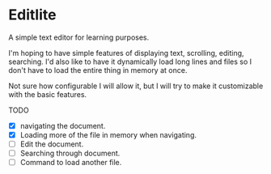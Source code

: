 # Editlite

A simple text editor for learning purposes.

I'm hoping to have simple features of displaying text, scrolling, editing, searching.
I'd also like to have it dynamically load long lines and files so I don't have to load the entire thing in memory at once.

Not sure how configurable I will allow it, but I will try to make it customizable with the basic features.

TODO
- [x] navigating the document.
- [x] Loading more of the file in memory when navigating.
- [ ] Edit the document.
- [ ] Searching through document.
- [ ] Command to load another file.
